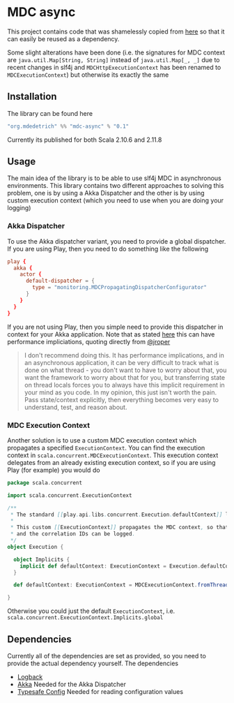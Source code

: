 # MDC async

This project contains code that was shamelessly copied from 
[here](http://yanns.github.io/blog/2014/05/04/slf4j-mapped-diagnostic-context-mdc-with-play-framework/) so
that it can easily be reused as a dependency.

Some slight alterations have been done (i.e. the signatures for MDC
context are `java.util.Map[String, String]` instead of `java.util.Map[_, _]` due to recent changes in slf4j
and `MDCHttpExecutionContext` has been renamed to `MDCExecutionContext`)
but otherwise its exactly the same

## Installation

The library can be found here

```sbt
"org.mdedetrich" %% "mdc-async" % "0.1"
```
Currently its published for both Scala 2.10.6 and 2.11.8

## Usage

The main idea of the library is to be able to use slf4j MDC in asynchronous environments. This library contains two
different approaches to solving this problem, one is by using a Akka Dispatcher
and the other is by using custom execution context (which you need to use when you are doing your logging)

### Akka Dispatcher

To use the Akka dispatcher variant, you need to provide a global dispatcher. If you are using Play, then you
need to do something like the following

```conf
play {
  akka {
    actor {
      default-dispatcher = {
        type = "monitoring.MDCPropagatingDispatcherConfigurator"
      }
    }
  }
}
```

If you are not using Play, then you simple need to provide this dispatcher in context for your Akka application.
Note that as stated [here](https://github.com/jroper/thread-local-context-propagation#thread-local-context-propagation-example)
this can have performance impliciations, quoting directly from
[@jroper](https://github.com/jroper)

> I don't recommend doing this. It has performance implications, and in an asynchronous application,
> it can be very difficult to track what is done on what thread - you don't want to have to worry
> about that, you want the framework to worry about that for you, but transferring state on thread
> locals forces you to always have this implicit requirement in your mind as you code. In my opinion,
> this just isn't worth the pain. Pass state/context explicitly, then everything becomes very easy to understand,
> test, and reason about.


### MDC Execution Context
Another solution is to use a custom MDC execution context which propagates a specified `ExecutionContext`. You can find the execution
context in `scala.concurrent.MDCExecutionContext`. This execution context delegates from an already existing execution
context, so if you are using Play (for example) you would do

```scala
package scala.concurrent

import scala.concurrent.ExecutionContext

/**
 * The standard [[play.api.libs.concurrent.Execution.defaultContext]] loses the MDC context.
 *
 * This custom [[ExecutionContext]] propagates the MDC context, so that the request
 * and the correlation IDs can be logged.
 */
object Execution {

  object Implicits {
    implicit def defaultContext: ExecutionContext = Execution.defaultContext
  }

  def defaultContext: ExecutionContext = MDCExecutionContext.fromThread(play.api.libs.concurrent.Execution.defaultContext)

}
```

Otherwise you could just the default `ExecutionContext`, i.e.  `scala.concurrent.ExecutionContext.Implicits.global`


## Dependencies

Currently all of the dependencies are set as provided, so you need to provide the actual dependency yourself. The
dependencies

* [Logback](http://logback.qos.ch/) 
* [Akka](http://akka.io/) Needed for the Akka Dispatcher
* [Typesafe Config](https://github.com/typesafehub/config) Needed for reading configuration values
